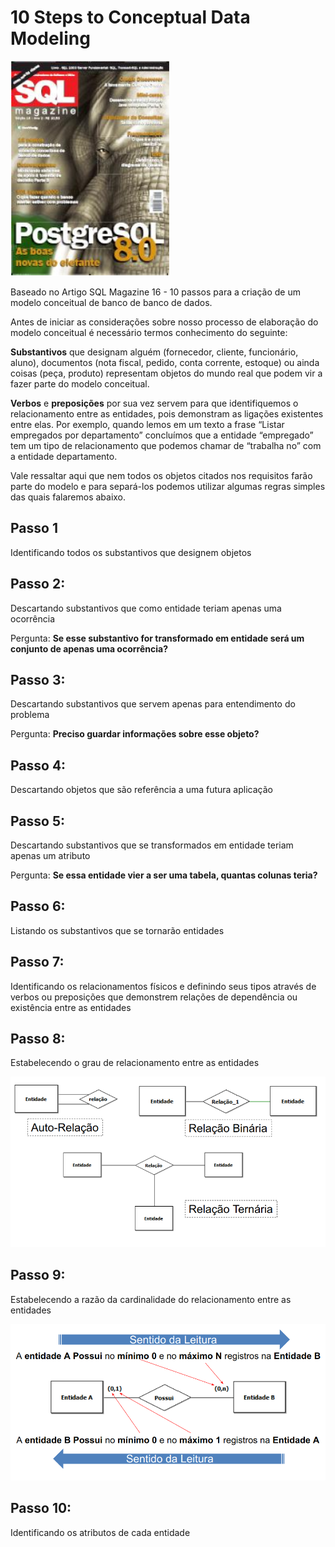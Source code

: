 # 10 Steps to Conceptual Data Modeling

![MAGAZINE](../imgs/DOC_IMAGES/10_STEPS/MAGAZINE.png)

Baseado no Artigo SQL Magazine 16 - 10 passos para a criação de um modelo conceitual de banco de banco de dados.

Antes de iniciar as considerações sobre nosso processo de elaboração do modelo conceitual é necessário termos conhecimento do seguinte:

**Substantivos** que designam alguém (fornecedor, cliente, funcionário, aluno), documentos (nota fiscal, pedido, conta corrente, estoque) ou ainda coisas (peça, produto) representam objetos do mundo real que podem vir a fazer parte do modelo conceitual. 

**Verbos** e **preposições** por sua vez servem para que identifiquemos o relacionamento entre as entidades, pois demonstram as ligações existentes entre elas. Por exemplo, quando lemos em um texto a frase “Listar empregados por departamento” concluímos que a entidade “empregado” tem um tipo de relacionamento que podemos chamar de “trabalha no” com a entidade departamento.

Vale ressaltar aqui que nem todos os objetos citados nos requisitos farão parte do modelo e para separá-los podemos utilizar algumas regras simples das quais falaremos abaixo.

## Passo 1

Identificando todos os substantivos que designem objetos

## Passo 2:

Descartando substantivos que como entidade teriam apenas uma ocorrência

Pergunta: **Se esse substantivo for transformado em entidade será um conjunto de apenas uma ocorrência?**

## Passo 3:

Descartando substantivos que servem apenas para entendimento do problema

Pergunta: **Preciso guardar informações sobre esse objeto?**

## Passo 4:

Descartando objetos que são referência a uma futura aplicação

## Passo 5:

Descartando substantivos que se transformados em entidade teriam apenas um atributo

Pergunta: **Se essa entidade vier a ser uma tabela, quantas colunas teria?**

## Passo 6:

Listando os substantivos que se tornarão entidades

## Passo 7:

Identificando os relacionamentos físicos e definindo seus tipos através de verbos ou preposições que demonstrem relações de dependência ou existência entre as entidades

## Passo 8:

Estabelecendo o grau de relacionamento entre as entidades

![10STEPS_RELACIONAMENTO](../imgs/DOC_IMAGES/TIPOS_RELACAO.png)

## Passo 9:

Estabelecendo a razão da cardinalidade do relacionamento entre as entidades

![MODO_LEITURA](../imgs/DOC_IMAGES/CARDINALIDADE_REPRESENTACAO_2.png)

## Passo 10:

Identificando os atributos de cada entidade
